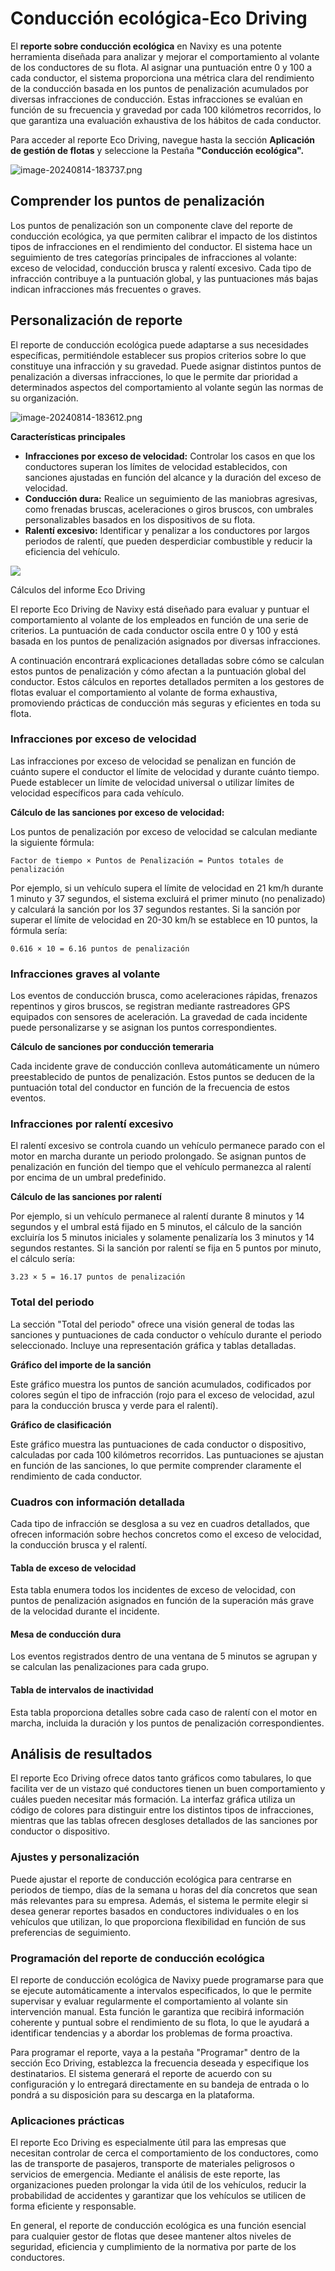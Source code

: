 # Conducción ecológica-Eco Driving

El **reporte sobre conducción ecológica** en Navixy es una potente herramienta diseñada para analizar y mejorar el comportamiento al volante de los conductores de su flota. Al asignar una puntuación entre 0 y 100 a cada conductor, el sistema proporciona una métrica clara del rendimiento de la conducción basada en los puntos de penalización acumulados por diversas infracciones de conducción. Estas infracciones se evalúan en función de su frecuencia y gravedad por cada 100 kilómetros recorridos, lo que garantiza una evaluación exhaustiva de los hábitos de cada conductor.

Para acceder al reporte Eco Driving, navegue hasta la sección **Aplicación de gestión de flotas** y seleccione la Pestaña **"Conducción ecológica".**

![image-20240814-183737.png](attachments/image-20240814-183737.png)

## Comprender los puntos de penalización

Los puntos de penalización son un componente clave del reporte de conducción ecológica, ya que permiten calibrar el impacto de los distintos tipos de infracciones en el rendimiento del conductor. El sistema hace un seguimiento de tres categorías principales de infracciones al volante: exceso de velocidad, conducción brusca y ralentí excesivo. Cada tipo de infracción contribuye a la puntuación global, y las puntuaciones más bajas indican infracciones más frecuentes o graves.

## Personalización de reporte

El reporte de conducción ecológica puede adaptarse a sus necesidades específicas, permitiéndole establecer sus propios criterios sobre lo que constituye una infracción y su gravedad. Puede asignar distintos puntos de penalización a diversas infracciones, lo que le permite dar prioridad a determinados aspectos del comportamiento al volante según las normas de su organización.

![image-20240814-183612.png](attachments/image-20240814-183612.png)

**Características principales**

- **Infracciones por exceso de velocidad:** Controlar los casos en que los conductores superan los límites de velocidad establecidos, con sanciones ajustadas en función del alcance y la duración del exceso de velocidad.
- **Conducción dura:** Realice un seguimiento de las maniobras agresivas, como frenadas bruscas, aceleraciones o giros bruscos, con umbrales personalizables basados en los dispositivos de su flota.
- **Ralentí excesivo:** Identificar y penalizar a los conductores por largos periodos de ralentí, que pueden desperdiciar combustible y reducir la eficiencia del vehículo.

![](https://squaregps.atlassian.net/wiki/images/icons/grey_arrow_down.png)

Cálculos del informe Eco Driving

El reporte Eco Driving de Navixy está diseñado para evaluar y puntuar el comportamiento al volante de los empleados en función de una serie de criterios. La puntuación de cada conductor oscila entre 0 y 100 y está basada en los puntos de penalización asignados por diversas infracciones.

A continuación encontrará explicaciones detalladas sobre cómo se calculan estos puntos de penalización y cómo afectan a la puntuación global del conductor. Estos cálculos en reportes detallados permiten a los gestores de flotas evaluar el comportamiento al volante de forma exhaustiva, promoviendo prácticas de conducción más seguras y eficientes en toda su flota.

### Infracciones por exceso de velocidad

Las infracciones por exceso de velocidad se penalizan en función de cuánto supere el conductor el límite de velocidad y durante cuánto tiempo. Puede establecer un límite de velocidad universal o utilizar límites de velocidad específicos para cada vehículo.

**Cálculo de las sanciones por exceso de velocidad:**

Los puntos de penalización por exceso de velocidad se calculan mediante la siguiente fórmula:

`Factor de tiempo × Puntos de Penalización = Puntos totales de penalización`

Por ejemplo, si un vehículo supera el límite de velocidad en 21 km/h durante 1 minuto y 37 segundos, el sistema excluirá el primer minuto (no penalizado) y calculará la sanción por los 37 segundos restantes. Si la sanción por superar el límite de velocidad en 20-30 km/h se establece en 10 puntos, la fórmula sería:

`0.616 × 10 = 6.16 puntos de penalización`

### Infracciones graves al volante

Los eventos de conducción brusca, como aceleraciones rápidas, frenazos repentinos y giros bruscos, se registran mediante rastreadores GPS equipados con sensores de aceleración. La gravedad de cada incidente puede personalizarse y se asignan los puntos correspondientes.

**Cálculo de sanciones por conducción temeraria**

Cada incidente grave de conducción conlleva automáticamente un número preestablecido de puntos de penalización. Estos puntos se deducen de la puntuación total del conductor en función de la frecuencia de estos eventos.

### Infracciones por ralentí excesivo

El ralentí excesivo se controla cuando un vehículo permanece parado con el motor en marcha durante un periodo prolongado. Se asignan puntos de penalización en función del tiempo que el vehículo permanezca al ralentí por encima de un umbral predefinido.

**Cálculo de las sanciones por ralentí**

Por ejemplo, si un vehículo permanece al ralentí durante 8 minutos y 14 segundos y el umbral está fijado en 5 minutos, el cálculo de la sanción excluiría los 5 minutos iniciales y solamente penalizaría los 3 minutos y 14 segundos restantes. Si la sanción por ralentí se fija en 5 puntos por minuto, el cálculo sería:

`3.23 × 5 = 16.17 puntos de penalización`

### Total del periodo

La sección "Total del periodo" ofrece una visión general de todas las sanciones y puntuaciones de cada conductor o vehículo durante el periodo seleccionado. Incluye una representación gráfica y tablas detalladas.

**Gráfico del importe de la sanción**

Este gráfico muestra los puntos de sanción acumulados, codificados por colores según el tipo de infracción (rojo para el exceso de velocidad, azul para la conducción brusca y verde para el ralentí).

**Gráfico de clasificación**

Este gráfico muestra las puntuaciones de cada conductor o dispositivo, calculadas por cada 100 kilómetros recorridos. Las puntuaciones se ajustan en función de las sanciones, lo que permite comprender claramente el rendimiento de cada conductor.

### Cuadros con información detallada

Cada tipo de infracción se desglosa a su vez en cuadros detallados, que ofrecen información sobre hechos concretos como el exceso de velocidad, la conducción brusca y el ralentí.

#### Tabla de exceso de velocidad

Esta tabla enumera todos los incidentes de exceso de velocidad, con puntos de penalización asignados en función de la superación más grave de la velocidad durante el incidente.

#### Mesa de conducción dura

Los eventos registrados dentro de una ventana de 5 minutos se agrupan y se calculan las penalizaciones para cada grupo.

#### Tabla de intervalos de inactividad

Esta tabla proporciona detalles sobre cada caso de ralentí con el motor en marcha, incluida la duración y los puntos de penalización correspondientes.

## Análisis de resultados

El reporte Eco Driving ofrece datos tanto gráficos como tabulares, lo que facilita ver de un vistazo qué conductores tienen un buen comportamiento y cuáles pueden necesitar más formación. La interfaz gráfica utiliza un código de colores para distinguir entre los distintos tipos de infracciones, mientras que las tablas ofrecen desgloses detallados de las sanciones por conductor o dispositivo.

### Ajustes y personalización

Puede ajustar el reporte de conducción ecológica para centrarse en periodos de tiempo, días de la semana u horas del día concretos que sean más relevantes para su empresa. Además, el sistema le permite elegir si desea generar reportes basados en conductores individuales o en los vehículos que utilizan, lo que proporciona flexibilidad en función de sus preferencias de seguimiento.

### Programación del reporte de conducción ecológica

El reporte de conducción ecológica de Navixy puede programarse para que se ejecute automáticamente a intervalos especificados, lo que le permite supervisar y evaluar regularmente el comportamiento al volante sin intervención manual. Esta función le garantiza que recibirá información coherente y puntual sobre el rendimiento de su flota, lo que le ayudará a identificar tendencias y a abordar los problemas de forma proactiva.

Para programar el reporte, vaya a la pestaña "Programar" dentro de la sección Eco Driving, establezca la frecuencia deseada y especifique los destinatarios. El sistema generará el reporte de acuerdo con su configuración y lo entregará directamente en su bandeja de entrada o lo pondrá a su disposición para su descarga en la plataforma.

### Aplicaciones prácticas

El reporte Eco Driving es especialmente útil para las empresas que necesitan controlar de cerca el comportamiento de los conductores, como las de transporte de pasajeros, transporte de materiales peligrosos o servicios de emergencia. Mediante el análisis de este reporte, las organizaciones pueden prolongar la vida útil de los vehículos, reducir la probabilidad de accidentes y garantizar que los vehículos se utilicen de forma eficiente y responsable.

En general, el reporte de conducción ecológica es una función esencial para cualquier gestor de flotas que desee mantener altos niveles de seguridad, eficiencia y cumplimiento de la normativa por parte de los conductores.